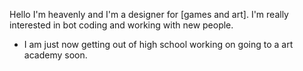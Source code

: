 Hello I'm heavenly and I'm a designer for [games and art].
I'm really interested in bot coding and working with new people.


- I am just now getting out of high school working on  going to a art academy soon.
